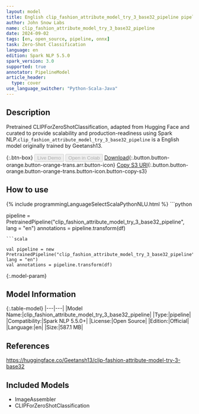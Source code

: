 ```yaml
---
layout: model
title: English clip_fashion_attribute_model_try_3_base32_pipeline pipeline CLIPForZeroShotClassification from Geetansh13
author: John Snow Labs
name: clip_fashion_attribute_model_try_3_base32_pipeline
date: 2024-09-02
tags: [en, open_source, pipeline, onnx]
task: Zero-Shot Classification
language: en
edition: Spark NLP 5.5.0
spark_version: 3.0
supported: true
annotator: PipelineModel
article_header:
  type: cover
use_language_switcher: "Python-Scala-Java"
---
```


## Description

Pretrained CLIPForZeroShotClassification, adapted from Hugging Face and curated to provide scalability and production-readiness using Spark NLP.`clip_fashion_attribute_model_try_3_base32_pipeline` is a English model originally trained by Geetansh13.

{:.btn-box}
<button class="button button-orange" disabled>Live Demo</button>
<button class="button button-orange" disabled>Open in Colab</button>
[Download](https://s3.amazonaws.com/auxdata.johnsnowlabs.com/public/models/clip_fashion_attribute_model_try_3_base32_pipeline_en_5.5.0_3.0_1725256454435.zip){:.button.button-orange.button-orange-trans.arr.button-icon}
[Copy S3 URI](s3://auxdata.johnsnowlabs.com/public/models/clip_fashion_attribute_model_try_3_base32_pipeline_en_5.5.0_3.0_1725256454435.zip){:.button.button-orange.button-orange-trans.button-icon.button-copy-s3}

## How to use



<div class="tabs-box" markdown="1">
{% include programmingLanguageSelectScalaPythonNLU.html %}
```python

pipeline = PretrainedPipeline("clip_fashion_attribute_model_try_3_base32_pipeline", lang = "en")
annotations =  pipeline.transform(df)   

```
```scala

val pipeline = new PretrainedPipeline("clip_fashion_attribute_model_try_3_base32_pipeline", lang = "en")
val annotations = pipeline.transform(df)

```
</div>

{:.model-param}
## Model Information

{:.table-model}
|---|---|
|Model Name:|clip_fashion_attribute_model_try_3_base32_pipeline|
|Type:|pipeline|
|Compatibility:|Spark NLP 5.5.0+|
|License:|Open Source|
|Edition:|Official|
|Language:|en|
|Size:|587.1 MB|

## References

https://huggingface.co/Geetansh13/clip-fashion-attribute-model-try-3-base32

## Included Models

- ImageAssembler
- CLIPForZeroShotClassification